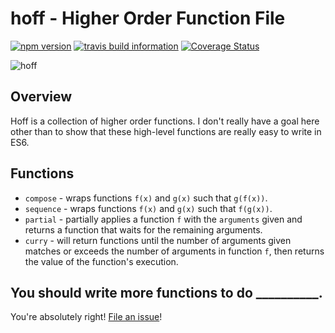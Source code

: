 # hoff - Higher Order Function File
[![npm version](https://badge.fury.io/js/hoff.svg)](http://badge.fury.io/js/hoff)
[![travis build information](https://api.travis-ci.org/vinniegarcia/hoff.svg)](https://travis-ci.org/vinniegarcia/hoff)
[![Coverage Status](https://coveralls.io/repos/vinniegarcia/hoff/badge.svg?branch=master)](https://coveralls.io/r/vinniegarcia/hoff?branch=master)

![hoff](http://i.giphy.com/yoJC2KGg8HRgZ2QLbW.gif)

## Overview

Hoff is a collection of higher order functions. I don't really have a goal here other than to show that these high-level functions are really easy to write in ES6.

## Functions

- `compose` - wraps functions `f(x)` and `g(x)` such that `g(f(x))`.
- `sequence` - wraps functions `f(x)` and `g(x)` such that `f(g(x))`.
- `partial` - partially applies a function `f` with the `arguments` given and returns a function that waits for the remaining arguments.
- `curry` - will return functions until the number of arguments given matches or exceeds the number of arguments in function `f`, then returns the value of the function's execution.

## You should write more functions to do __________.

You're absolutely right! [File an issue](https://github.com/vinniegarcia/hoff/issues)!